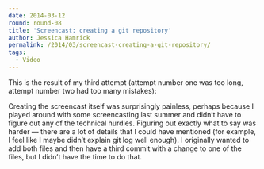 ```yaml
---
date: 2014-03-12
round: round-08
title: 'Screencast: creating a git repository'
author: Jessica Hamrick
permalink: /2014/03/screencast-creating-a-git-repository/
tags:
  - Video
---
```

This is the result of my third attempt (attempt number one was too long, attempt number two had too many mistakes):



Creating the screencast itself was surprisingly painless, perhaps because I played around with some screencasting last summer and didn&#8217;t have to figure out any of the technical hurdles. Figuring out exactly what to say was harder &#8212; there are a lot of details that I could have mentioned (for example, I feel like I maybe didn&#8217;t explain git log well enough). I originally wanted to add both files and then have a third commit with a change to one of the files, but I didn&#8217;t have the time to do that.
